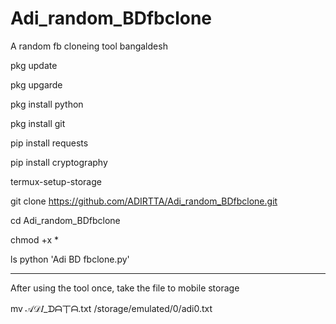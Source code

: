# Adi_random_BDfbclone
A random fb cloneing tool bangaldesh



pkg update 

pkg upgarde

pkg install python

pkg install git

pip install requests

pip install cryptography

termux-setup-storage

git clone https://github.com/ADIRTTA/Adi_random_BDfbclone.git

cd Adi_random_BDfbclone

chmod +x *

ls
python 'Adi BD fbclone.py'


________________________


After using the tool once, take the file to mobile storage


mv 𝒜𝒟𝐼_ᗪᗩ丅ᗩ.txt /storage/emulated/0/adi0.txt
